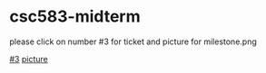 
# csc583-midterm
please click on number #3  for ticket 
and picture for milestone.png

[#3](https://github.com/alhanuf/csc583-midterm/issues/3)
[picture](https://github.com/alhanuf/csc583-midterm/blob/master/images/milestone.png)
